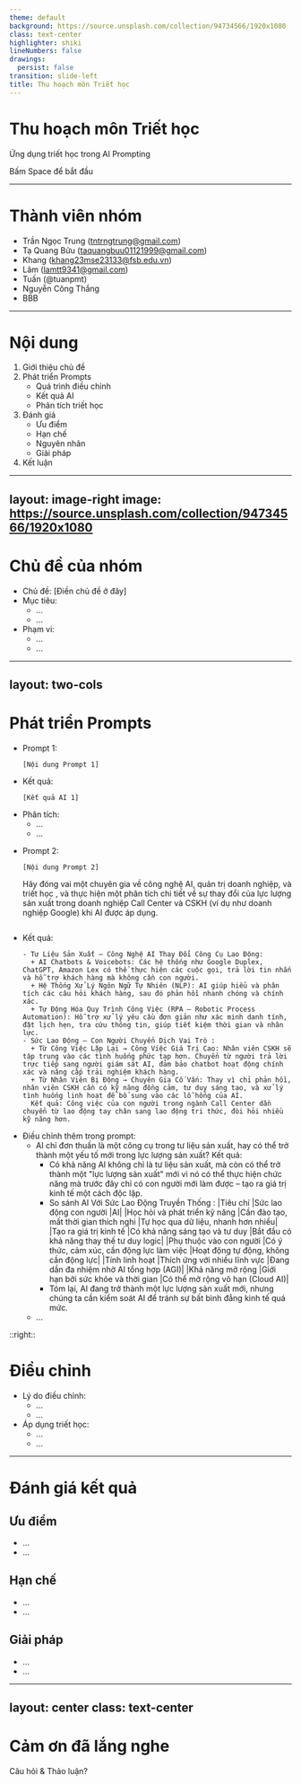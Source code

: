 ```yaml
---
theme: default
background: https://source.unsplash.com/collection/94734566/1920x1080
class: text-center
highlighter: shiki
lineNumbers: false
drawings:
  persist: false
transition: slide-left
title: Thu hoạch môn Triết học
---
```


# Thu hoạch môn Triết học
Ứng dụng triết học trong AI Prompting

<div class="pt-12">
  <span @click="$slidev.nav.next" class="px-2 py-1 rounded cursor-pointer" hover="bg-white bg-opacity-10">
    Bấm Space để bắt đầu <carbon:arrow-right class="inline"/>
  </span>
</div>

---

# Thành viên nhóm

<v-clicks>

- Trần Ngọc Trung (tntrngtrung@gmail.com)
- Tạ Quang Bửu (taquangbuu01121999@gmail.com)
- Khang (khang23mse23133@fsb.edu.vn)
- Lâm (lamtt9341@gmail.com)
- Tuấn (@tuanpmt)
- Nguyễn Công Thắng
- BBB

</v-clicks>

---

# Nội dung

<v-clicks>

1. Giới thiệu chủ đề
2. Phát triển Prompts
   - Quá trình điều chỉnh
   - Kết quả AI
   - Phân tích triết học
3. Đánh giá
   - Ưu điểm
   - Hạn chế
   - Nguyên nhân
   - Giải pháp
4. Kết luận

</v-clicks>

---
layout: image-right
image: https://source.unsplash.com/collection/94734566/1920x1080
---

# Chủ đề của nhóm

<v-clicks>

- Chủ đề: [Điền chủ đề ở đây]
- Mục tiêu:
  - ...
  - ...
- Phạm vi:
  - ...
  - ...

</v-clicks>

---
layout: two-cols
---

# Phát triển Prompts

<v-clicks>

- Prompt 1:
  ```
  [Nội dung Prompt 1]
  ```
- Kết quả:
  ```
  [Kết quả AI 1]
  ```
- Phân tích:
  - ...
  - ...

</v-clicks>

<v-clicks>

- Prompt 2:
  ```
  [Nội dung Prompt 2]
  ```
  Hãy đóng vai một chuyên gia về công nghệ AI, quản trị doanh nghiệp, và triết học , và thực hiện một phân tích chi tiết về sự thay đổi của lực lượng sản xuất trong doanh nghiệp Call Center và CSKH (ví dụ như doanh nghiệp Google) khi AI được áp dụng.
  ```
- Kết quả:
  ```
  - Tư Liệu Sản Xuất – Công Nghệ AI Thay Đổi Công Cụ Lao Động:
    + AI Chatbots & Voicebots: Các hệ thống như Google Duplex, ChatGPT, Amazon Lex có thể thực hiện các cuộc gọi, trả lời tin nhắn và hỗ trợ khách hàng mà không cần con người.
    + Hệ Thống Xử Lý Ngôn Ngữ Tự Nhiên (NLP): AI giúp hiểu và phân tích các câu hỏi khách hàng, sau đó phản hồi nhanh chóng và chính xác.
    + Tự Động Hóa Quy Trình Công Việc (RPA – Robotic Process Automation): Hỗ trợ xử lý yêu cầu đơn giản như xác minh danh tính, đặt lịch hẹn, tra cứu thông tin, giúp tiết kiệm thời gian và nhân lực.
  - Sức Lao Động – Con Người Chuyển Dịch Vai Trò :
    + Từ Công Việc Lặp Lại → Công Việc Giá Trị Cao: Nhân viên CSKH sẽ tập trung vào các tình huống phức tạp hơn. Chuyển từ người trả lời trực tiếp sang người giám sát AI, đảm bảo chatbot hoạt động chính xác và nâng cấp trải nghiệm khách hàng.
    + Từ Nhân Viên Bị Động → Chuyên Gia Cố Vấn: Thay vì chỉ phản hồi, nhân viên CSKH cần có kỹ năng đồng cảm, tư duy sáng tạo, và xử lý tình huống linh hoạt để bổ sung vào các lỗ hổng của AI.
    Kết quả: Công việc của con người trong ngành Call Center dần chuyển từ lao động tay chân sang lao động tri thức, đòi hỏi nhiều kỹ năng hơn.
  ```
- Điều chỉnh thêm trong prompt:
  - AI chỉ đơn thuần là một công cụ trong tư liệu sản xuất, hay có thể trở thành một yếu tố mới trong lực lượng sản xuất?
    Kết quả:
      + Có khả năng AI không chỉ là tư liệu sản xuất, mà còn có thể trở thành một "lực lượng sản xuất" mới vì nó có thể thực hiện chức năng mà trước đây chỉ có con người mới làm được – tạo ra giá trị kinh tế một cách độc lập.
      + So sánh AI Với Sức Lao Động Truyền Thống :
          |Tiêu chí	                      |Sức lao động con người	                      |AI|
          |Học hỏi và phát triển kỹ năng	|Cần đào tạo, mất thời gian thích nghi	      |Tự học qua dữ liệu, nhanh hơn nhiều|
          |Tạo ra giá trị kinh tế	        |Có khả năng sáng tạo và tư duy	              |Bắt đầu có khả năng thay thế tư duy logic|
          |Phụ thuộc vào con người	      |Có ý thức, cảm xúc, cần động lực làm việc	  |Hoạt động tự động, không cần động lực|
          |Tính linh hoạt	                |Thích ứng với nhiều lĩnh vực	                |Đang dần đa nhiệm nhờ AI tổng hợp (AGI)|
          |Khả năng mở rộng	              |Giới hạn bởi sức khỏe và thời gian	          |Có thể mở rộng vô hạn (Cloud AI)|
      + Tóm lại, AI đang trở thành một lực lượng sản xuất mới, nhưng chúng ta cần kiểm soát AI để tránh sự bất bình đẳng kinh tế quá mức.  
  - ...

</v-clicks>

::right::

<v-clicks>

# Điều chỉnh

- Lý do điều chỉnh:
  - ...
  - ...
- Áp dụng triết học:
  - ...
  - ...

</v-clicks>

---

# Đánh giá kết quả

<v-clicks>

## Ưu điểm
- ...
- ...

## Hạn chế
- ...
- ...

## Giải pháp
- ...
- ...

</v-clicks>

---
layout: center
class: text-center
---

# Cảm ơn đã lắng nghe
Câu hỏi & Thảo luận?

